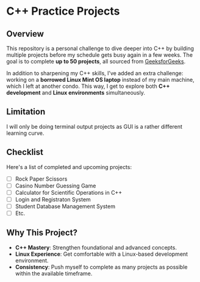 # C++ Practice Projects

## Overview
This repository is a personal challenge to dive deeper into C++ by building multiple projects before my schedule gets busy again in a few weeks. The goal is to complete **up to 50 projects**, all sourced from [GeeksforGeeks](https://www.geeksforgeeks.org/top-50-cpp-project-ideas-for-beginners-advanced/).

In addition to sharpening my C++ skills, I’ve added an extra challenge: working on a **borrowed Linux Mint OS laptop** instead of my main machine, which I left at another condo. This way, I get to explore both **C++ development** and **Linux environments** simultaneously.

## Limitation
I will only be doing terminal output projects as GUI is a rather different learning curve.

## Checklist
Here's a list of completed and upcoming projects:

- [ ] Rock Paper Scissors
- [ ] Casino Number Guessing Game
- [ ] Calculator for Scientific Operations in C++
- [ ] Login and Registraton System
- [ ] Student Database Management System
- [ ] Etc.

## Why This Project?
- **C++ Mastery**: Strengthen foundational and advanced concepts.
- **Linux Experience**: Get comfortable with a Linux-based development environment.
- **Consistency**: Push myself to complete as many projects as possible within the available timeframe.
